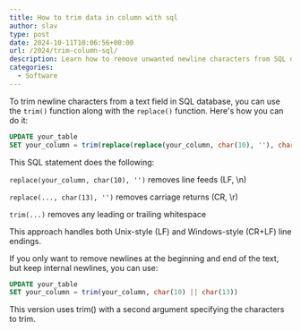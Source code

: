```yaml
---
title: How to trim data in column with sql
author: slav
type: post
date: 2024-10-11T10:06:56+00:00
url: /2024/trim-column-sql/
description: Learn how to remove unwanted newline characters from SQL database columns using trim() and replace() functions. Handles both Unix and Windows line endings.
categories:
  - Software
---
```


To trim newline characters from a text field in SQL database, you can use the `trim()` function along with the `replace()` function. Here's how you can do it:

```SQL
UPDATE your_table
SET your_column = trim(replace(replace(your_column, char(10), ''), char(13), ''))
```

This SQL statement does the following:

`replace(your_column, char(10), '')` removes line feeds (LF, \n)

`replace(..., char(13), '')` removes carriage returns (CR, \r)

`trim(...)` removes any leading or trailing whitespace

This approach handles both Unix-style (LF) and Windows-style (CR+LF) line endings.

If you only want to remove newlines at the beginning and end of the text, but keep internal newlines, you can use:
```SQL
UPDATE your_table
SET your_column = trim(your_column, char(10) || char(13))
```

This version uses trim() with a second argument specifying the characters to trim.